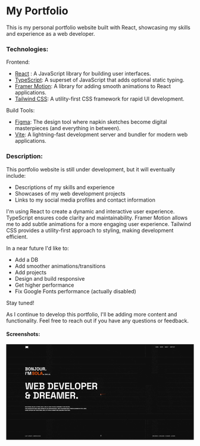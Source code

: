# My Portfolio
This is my personal portfolio website built with React, showcasing my skills and experience as a web developer.

### Technologies:

Frontend:
- [React](https://reactjs.org/) : A JavaScript library for building user interfaces.
- [TypeScript](https://www.typescriptlang.org/): A superset of JavaScript that adds optional static typing.
- [Framer Motion](https://www.framer.com/motion/): A library for adding smooth animations to React applications.
- [Tailwind CSS](https://tailwindcss.com/): A utility-first CSS framework for rapid UI development.

Build Tools:

- [Figma](https://www.figma.com/): The design tool where napkin sketches become digital masterpieces (and everything in between). 
- [Vite](https://vitejs.dev/): A lightning-fast development server and bundler for modern web applications.

### Description:

This portfolio website is still under development, but it will eventually include:

- Descriptions of my skills and experience
- Showcases of my web development projects
- Links to my social media profiles and contact information


I'm using React to create a dynamic and interactive user experience. 
TypeScript ensures code clarity and maintainability. 
Framer Motion allows me to add subtle animations for a more engaging user experience. 
Tailwind CSS provides a utility-first approach to styling, making development efficient.

In a near future I'd like to: 

- Add a DB
- Add smoother animations/transitions
- Add projects
- Design and build responsive
- Get higher performance
- Fix Google Fonts performance (actually disabled)


Stay tuned!

As I continue to develop this portfolio, I'll be adding more content and functionality. Feel free to reach out if you have any questions or feedback.

#### Screenshots:

![](./src/assets/projects/screenshots/Sola/portfolio_landing.gif)

[//]: # (![]&#40;./screenshot.jpg&#41;)
[//]: # (![]&#40;./screenshot.jpg&#41;)